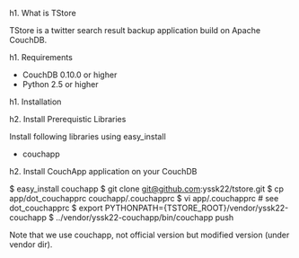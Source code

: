 h1. What is TStore

TStore is a twitter search result backup application build on Apache CouchDB.

h1. Requirements

- CouchDB 0.10.0 or higher
- Python 2.5 or higher
  
h1. Installation

h2. Install Prerequistic Libraries

Install following libraries using easy_install 

- couchapp

h2. Install CouchApp application on your CouchDB
  
  $ easy_install couchapp
  $ git clone git@github.com:yssk22/tstore.git
  $ cp app/dot_couchapprc couchapp/.couchapprc
  $ vi app/.couchapprc
    # see dot_couchapprc
  $ export PYTHONPATH={TSTORE_ROOT}/vendor/yssk22-couchapp
  $ ../vendor/yssk22-couchapp/bin/couchapp push 

Note that we use couchapp, not official version but modified version (under vendor dir).
